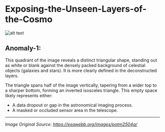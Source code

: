 # Exposing-the-Unseen-Layers-of-the-Cosmo

![alt text](image-1.png)

## Anomaly-1: 

This quadrant of the image reveals a distinct triangular shape, standing out as white or blank against the densely packed background of celestial objects (galaxies and stars). It is more clearly defined in the deconstructed layers.

The triangle spans half of the image vertically, tapering from a wider top to a sharper bottom, forming an inverted isosceles triangle. This empty space likely represents either:

- A data dropout or gap in the astronomical imaging process.
- A masked or occluded sensor area in the telescope.

--------------

_Image Original Source: https://esawebb.org/images/potm2504a/_
